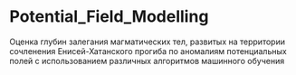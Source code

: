 # Potential_Field_Modelling
Оценка глубин залегания магматических тел, развитых на территории сочленения Енисей-Хатанского прогиба по аномалиям потенциальных полей с использованием различных алгоритмов машинного обучения
